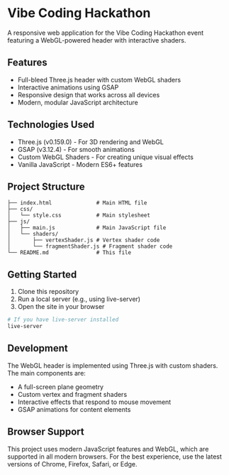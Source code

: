 # Vibe Coding Hackathon

A responsive web application for the Vibe Coding Hackathon event featuring a WebGL-powered header with interactive shaders.

## Features

- Full-bleed Three.js header with custom WebGL shaders
- Interactive animations using GSAP
- Responsive design that works across all devices
- Modern, modular JavaScript architecture

## Technologies Used

- Three.js (v0.159.0) - For 3D rendering and WebGL
- GSAP (v3.12.4) - For smooth animations
- Custom WebGL Shaders - For creating unique visual effects
- Vanilla JavaScript - Modern ES6+ features

## Project Structure

```
├── index.html              # Main HTML file
├── css/
│   └── style.css           # Main stylesheet
├── js/
│   ├── main.js             # Main JavaScript file
│   └── shaders/
│       ├── vertexShader.js # Vertex shader code
│       └── fragmentShader.js # Fragment shader code
└── README.md               # This file
```

## Getting Started

1. Clone this repository
2. Run a local server (e.g., using live-server)
3. Open the site in your browser

```bash
# If you have live-server installed
live-server
```

## Development

The WebGL header is implemented using Three.js with custom shaders. The main components are:

- A full-screen plane geometry
- Custom vertex and fragment shaders
- Interactive effects that respond to mouse movement
- GSAP animations for content elements

## Browser Support

This project uses modern JavaScript features and WebGL, which are supported in all modern browsers. For the best experience, use the latest versions of Chrome, Firefox, Safari, or Edge. 